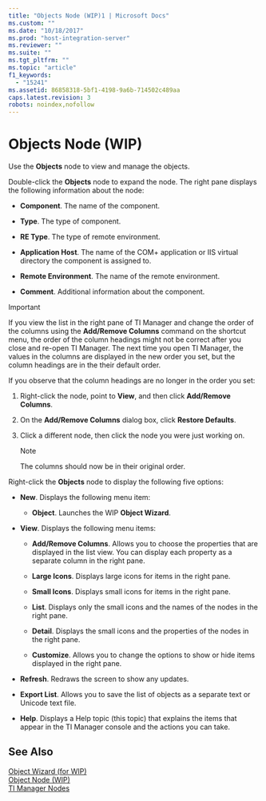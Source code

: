 ```yaml
---
title: "Objects Node (WIP)1 | Microsoft Docs"
ms.custom: ""
ms.date: "10/18/2017"
ms.prod: "host-integration-server"
ms.reviewer: ""
ms.suite: ""
ms.tgt_pltfrm: ""
ms.topic: "article"
f1_keywords: 
  - "15241"
ms.assetid: 86858318-5bf1-4198-9a6b-714502c489aa
caps.latest.revision: 3
robots: noindex,nofollow
---
```

# Objects Node (WIP)
Use the **Objects** node to view and manage the objects.  
  
 Double-click the **Objects** node to expand the node. The right pane displays the following information about the node:  
  
-   **Component**. The name of the component.  
  
-   **Type**. The type of component.  
  
-   **RE Type**. The type of remote environment.  
  
-   **Application Host**. The name of the COM+ application or IIS virtual directory the component is assigned to.  
  
-   **Remote Environment**. The name of the remote environment.  
  
-   **Comment**. Additional information about the component.  
  
> [!IMPORTANT]
>  If you view the list in the right pane of TI Manager and change the order of the columns using the **Add/Remove Columns** command on the shortcut menu, the order of the column headings might not be correct after you close and re-open TI Manager. The next time you open TI Manager, the values in the columns are displayed in the new order you set, but the column headings are in the their default order.  
  
 If you observe that the column headings are no longer in the order you set:  
  
1.  Right-click the node, point to **View**, and then click **Add/Remove Columns**.  
  
2.  On the **Add/Remove Columns** dialog box, click **Restore Defaults**.  
  
3.  Click a different node, then click the node you were just working on.  
  
    > [!NOTE]
    >  The columns should now be in their original order.  
  
 Right-click the **Objects** node to display the following five options:  
  
-   **New**. Displays the following menu item:  
  
    -   **Object**. Launches the WIP **Object Wizard**.  
  
-   **View**. Displays the following menu items:  
  
    -   **Add/Remove Columns**. Allows you to choose the properties that are displayed in the list view. You can display each property as a separate column in the right pane.  
  
    -   **Large Icons**. Displays large icons for items in the right pane.  
  
    -   **Small Icons**. Displays small icons for items in the right pane.  
  
    -   **List**. Displays only the small icons and the names of the nodes in the right pane.  
  
    -   **Detail**. Displays the small icons and the properties of the nodes in the right pane.  
  
    -   **Customize**. Allows you to change the options to show or hide items displayed in the right pane.  
  
-   **Refresh**. Redraws the screen to show any updates.  
  
-   **Export List**. Allows you to save the list of objects as a separate text or Unicode text file.  
  
-   **Help**. Displays a Help topic (this topic) that explains the items that appear in the TI Manager console and the actions you can take.  
  
## See Also  
 [Object Wizard (for WIP)](../core/object-wizard-for-wip.md)   
 [Object Node (WIP)](../core/object-node-wip.md)   
 [TI Manager Nodes](../core/ti-manager-nodes.md)